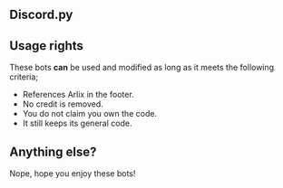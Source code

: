## Discord.py

## Usage rights

These bots **__can__** be used and modified as long as it meets the following criteria;

* References Arlix in the footer.
* No credit is removed.
* You do not claim you own the code.
* It still keeps its general code.

## Anything else?

Nope, hope you enjoy these bots!
